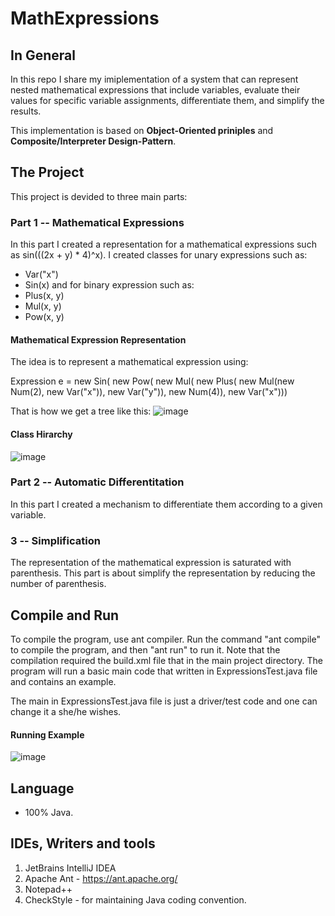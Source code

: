 # MathExpressions

## In General

In this repo I share my imiplementation of a system that can represent nested mathematical expressions that include variables, evaluate their values for specific variable assignments, differentiate them, and simplify the results.

This implementation is based on **Object-Oriented priniples** and **Composite/Interpreter Design-Pattern**.

## The Project

This project is devided to three main parts:

### Part 1 -- Mathematical Expressions

In this part I created a representation for a mathematical expressions such as sin(((2x + y) * 4)^x).
I created classes for unary expressions such as:
- Var("x")
- Sin(x)
and for binary expression such as:
- Plus(x, y)
- Mul(x, y)
- Pow(x, y)

#### Mathematical Expression Representation

The idea is to represent a mathematical expression using:

Expression e = new Sin(
                     new Pow(
                        new Mul(
                           new Plus(
                              new Mul(new Num(2), new Var("x")),
                              new Var("y")),
                           new Num(4)),
                     new Var("x")))
                     
That is how we get a tree like this:
![image](https://user-images.githubusercontent.com/72878018/120223169-d6f95e00-c249-11eb-8246-da98db67fb19.png)

#### Class Hirarchy

![image](https://user-images.githubusercontent.com/72878018/120223262-03ad7580-c24a-11eb-8039-9947d1a673ed.png)


### Part 2 -- Automatic Differentitation

In this part I created a mechanism to differentiate them according to a given variable.

### 3 -- Simplification

The representation of the mathematical expression is saturated with parenthesis.
This part is about simplify the representation by reducing the number of parenthesis.

## Compile and Run

To compile the program, use ant compiler.
Run the command "ant compile" to compile the program, and then "ant run" to run it.
Note that the compilation required the build.xml file that in the main project directory.
The program will run a basic main code that written in ExpressionsTest.java file and contains an example.

The main in ExpressionsTest.java file is just a driver/test code and one can change it a she/he wishes. 

#### Running Example

![image](https://user-images.githubusercontent.com/72878018/120226033-0c547a80-c24f-11eb-9101-74f553f0e5cf.png)


## Language

- 100% Java.

## IDEs, Writers and tools

1. JetBrains IntelliJ IDEA
2. Apache Ant - https://ant.apache.org/
3. Notepad++
4. CheckStyle - for maintaining Java coding convention.
